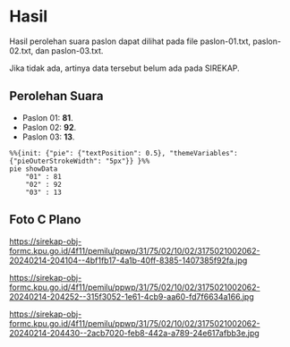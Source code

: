 # Hasil

Hasil perolehan suara paslon dapat dilihat pada file paslon-01.txt, paslon-02.txt, dan paslon-03.txt.

Jika tidak ada, artinya data tersebut belum ada pada SIREKAP.

## Perolehan Suara

 * Paslon 01: **81**.
 * Paslon 02: **92**.
 * Paslon 03: **13**.

```mermaid
%%{init: {"pie": {"textPosition": 0.5}, "themeVariables": {"pieOuterStrokeWidth": "5px"}} }%%
pie showData
    "01" : 81
    "02" : 92
    "03" : 13
```
## Foto C Plano

https://sirekap-obj-formc.kpu.go.id/4f11/pemilu/ppwp/31/75/02/10/02/3175021002062-20240214-204104--4bf1fb17-4a1b-40ff-8385-1407385f92fa.jpg

https://sirekap-obj-formc.kpu.go.id/4f11/pemilu/ppwp/31/75/02/10/02/3175021002062-20240214-204252--315f3052-1e61-4cb9-aa60-fd7f6634a166.jpg

https://sirekap-obj-formc.kpu.go.id/4f11/pemilu/ppwp/31/75/02/10/02/3175021002062-20240214-204430--2acb7020-feb8-442a-a789-24e617afbb3e.jpg
